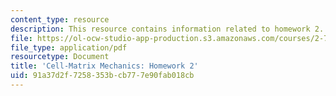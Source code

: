 ```yaml
---
content_type: resource
description: This resource contains information related to homework 2.
file: https://ol-ocw-studio-app-production.s3.amazonaws.com/courses/2-785j-cell-matrix-mechanics-fall-2014/91a37d2f7258353bcb777e90fab018cb_MIT2_785JF14_Homework_2.pdf
file_type: application/pdf
resourcetype: Document
title: 'Cell-Matrix Mechanics: Homework 2'
uid: 91a37d2f-7258-353b-cb77-7e90fab018cb
---
```

